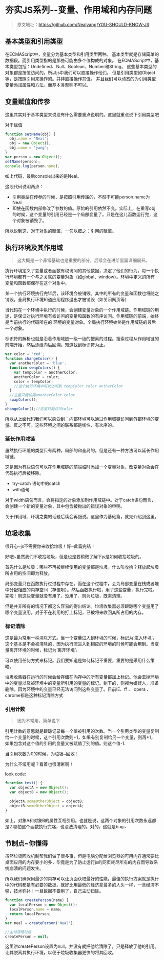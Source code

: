 # 夯实JS系列--变量、作用域和内存问题
>原文地址：https://github.com/Nealyang/YOU-SHOULD-KNOW-JS

## 基本类型和引用类型
在ECMAScript中，变量分为基本类型和引用类型两种。
基本类型就是存储简单的数据段。而引用类型指的是那些可能由多个值构成的对象。
在ECMAScript中，基本类型包括：Undefined、Null、Boolean、Number和String。
这些基本类型的对象都是按值访问的。所以js中我们可以直接操作他们。
但是引用类型如Object等，是按照引用来操作的。并非直接操作其值。
并且我们可以动态的为引用类型变量添加属性和方法。而基本类型则不可以。

## 变量赋值和传参
这里其实对于基本类型来说没有什么需要重点说明的。这里就重点说下引用类型吧

对于赋值
```javascript
function setName(obj) {
  obj.name = "Neal";
  obj = new Object();
  obj.name = "yang";
}
var person = new Object();
setName(person);
console.log(person.name);
```
如上代码，最后console出来的是Neal。

这段代码说明两点：
- 引用类型在传参的时候，是按照引用传递的，不然不可能person.name为Neal
- 即使在函数内部修改了参数的值。原始的引用依然不变。实际上，在重写obj的时候，这个变量的引用已经是一个局部变量了。只是在这儿函数运行完，这个对象被销毁了。

所以说到这，对于对象的赋值，一句以概之：引用的赋值。

## 执行环境及其作用域
> 这大概是一个非常基础也是重要的部分，后续会在进阶里面详细展开。

执行环境定义了变量或者函数有权访问的其他数据，决定了他们的行为。每一个执行环境都有一个与之关联的变量对象（如global、window）。环境中定义的所有变量和函数都保存在这个对象中。

某一个执行环境执行完毕后，该环境会被销毁。其中的所有的变量和函数也将随之销毁。全局执行环境知道应用程序退出才被销毁（如关闭网页等）

当代码在一个环境中执行的时候，会创建变量对象的一个作用域链。作用域链的用途，是保证对执行环境有权访问的变量和函数的有序访问。作用域链的前端，始终是当前执行的代码所在的
环境的变量对象。全局执行环境始终是作用域链的最后一个对象。

标识符的解析也就是沿着作用域链一级一级的搜索的过程。搜索过程从作用域链的前端开始，然后逐级向后回溯。知道找到标识符为止。

```javascript
var color = 'red';
function changeColor() {
  var anotherColor = 'blue';
  function swapColors() {
    var tempColor = anotherColor;
    anotherColor = color;
    color = tempColor;
    //这个执行环境中可以访问到 tempColor color antherColor
  }
  //这里只能访问anotherColor color
  swapColors();
}
changeColor();//这里只能访问color
```

所以从上面代码我们可以感受到：内部环境可以通过作用域链访问到外部环境的变量。反之不可。这些环境之间的联系都是线性、有次序的。

### 延长作用域链
虽然执行环境的类型只有两种。局部的和全局的。但是还有一种方法可以延长作用域链。

这是因为有些语句可以在作用域链的前端临时添加一个变量对象，改变量对象会在代码执行后被移除。

- try-catch 语句中的catch
- with语句

对于width语句而言，会将指定的对象添加到作用域链中。对于catch语句而言，会创建一个新的变量对象，其中包含被抛出的错误对象的申明。

关于作用域、环境之类的话题后续会再细说。这里作为基础篇，就先介绍到这里。

## 垃圾收集

很开心~js不需要你来收拾垃圾！好~此篇完结！

好吧~虽然我们不收拾垃圾，但是也是要稍微了解下js是如何收拾垃圾的。

首先什么是垃圾：哪些不再被继续使用的变量都是垃圾。什么叫收拾？释放起垃圾所占用的空间即为释放。

局部变量只在函数执行过过程中存在。而在这个过程中，会为局部变量在栈或者堆中分配相应的内存空间（存值呗）。然后函数执行啦，用了这些变量，执行完啦。完啦！则这些变量就没有用了。没用了，则为垃圾，既需清理。

但是并非所有的情况下都这么容易的得出结论。垃圾收集器必须跟踪哪个变量用了哪个变量没用。对于不在利用的打上标记，已被将来收回其所占用的内存。

### 标记清除
这是最为常用一种清除方式。当一个变量进入到环境的时候，标记为‘进入环境’，这个基本是不会被清除的，因为执行流进入到相应的环境的时候可能会用到。当变量离开环境的时候，标记为‘离开环境’。

可以使用任何方式来标记。我们要知道是如何标记不重要，重要的是采用什么策略。

垃圾收集器在运行的时候会给存储在内存中的所有变量都加上标记。他会去掉环境中的变量以及被环境中的变量所引用的变量的标记。剩下的，则视为嫌疑人，准备删除。因为环境中的变量已经无法访问到这些变量了。目前IE、ff 、 opera 、 chrome都是这种标记清除方式

### 引用计数
> 因为不常用，简单说下

引用计数的意思就是跟踪记录每一个值被引用的次数。当一个引用类型的变量复制给一个变量的时候，这个引用次数则+1，如果有别复制给另一个变量，则再+1，如果包含对这个值的引用的变量又被赋值了别的值。则这个值-1.

当引用次数为0的时候，为垃圾~回收！

为什么不常用呢？看着也很清晰啊！

look  code:
```javascript
function test() {
  var objectA = new Object();
  var objectB = new Object();
  
  objectA.someOtherObject = objectB;
  objectB.someOtherObject = objectA;
}
```
如上，对象A和对象B的属性互相引用。也就是说，这两个对象的引用次数永远都是2.哪怕这个函数执行完咯，也没法清理的。对的，这就是bug~

## 节制点~你懂得
虽然垃圾回收机制帮我们做了很多事，但是电脑分配给浏览器的可用内存通常要比桌面应用的内存要小的多，毕竟是为了防止运行js的网页耗尽所有的内存而导致系统崩溃的问题发生。

所以我们确保用最少的内存可以让页面获取最好的性能，最佳的执行方案就是执行中的代码都是有必要的数据。就好比用最低的经济拿最多的人头一样，一旦经济不够，技术弥补！一旦数据不要用了，自己主动扫除。

```javascript
function createPerson(name) {
  var localPerson = new Object();
  localPerson.name = name;
  return localPerson;
}
var neal = createPerson('Neal');

//主动清理垃圾
createPerson = null;
```

这里讲createPerson设置为null，并没有就把他给清除了，只是释放了他的引用。让其脱离其执行环境，以便于垃圾收集器更快的将其回收。
